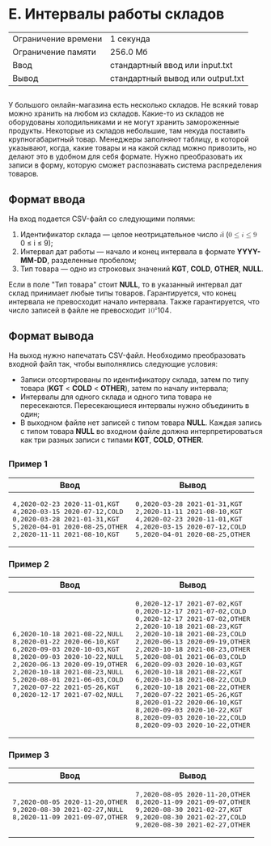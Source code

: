 <div class="header">
<h1 class="title">E. Интервалы работы складов</h1>
<table class="limits">
<tbody>
<tr class="time-limit">
<td class="property-title">Ограничение времени</td>
<td>1 секунда</td>
</tr>
<tr class="memory-limit">
<td class="property-title">Ограничение памяти</td>
<td>256.0 Мб</td>
</tr>
<tr class="input-file">
<td class="property-title">Ввод</td>
<td colSpan="1">стандартный ввод или input.txt</td>
</tr>
<tr class="output-file">
<td class="property-title">Вывод</td>
<td colSpan="1">стандартный вывод или output.txt</td>
</tr>
</tbody>
</table>
</div>
<h2></h2>
<div class="legend">
<div class="Markdown">
<p class="paragraph">У большого онлайн-магазина есть несколько складов. Не всякий товар можно хранить на любом из складов. Какие-то из складов не оборудованы холодильниками и не могут хранить замороженные продукты. Некоторые из складов небольшие, там некуда поставить крупногабаритный товар. Менеджеры заполняют таблицу, в которой указывают, когда, какие товары и на какой склад можно привозить, но делают это в удобном для себя формате. Нужно преобразовать их записи в форму, которую сможет распознавать система распределения товаров.</p>
</div>
</div>
<h2>Формат ввода</h2>
<div class="input-specification">
<div class="Markdown">
<p class="paragraph">На вход подается CSV-файл со следующими полями: </p>
<ol start="1">
<li>Идентификатор склада — целое неотрицательное число <span class="katex"><span class="katex-mathml"><math xmlns="http://www.w3.org/1998/Math/MathML">
<semantics>
<mrow>
<mi>i</mi>
</mrow>
<annotation encoding="application/x-tex">i</annotation>
</semantics>
</math></span><span class="katex-html" aria-hidden="true"><span class="base"><span class="strut" style="height:0.65952em;vertical-align:0em;"></span><span class="mord mathnormal">i</span></span></span></span> (<span class="katex"><span class="katex-mathml"><math xmlns="http://www.w3.org/1998/Math/MathML">
<semantics>
<mrow>
<mn>0</mn>
<mo>≤</mo>
<mi>i</mi>
<mo>≤</mo>
<mn>9</mn>
</mrow>
<annotation encoding="application/x-tex">0 \le i \le 9</annotation>
</semantics>
</math></span><span class="katex-html" aria-hidden="true"><span class="base"><span class="strut" style="height:0.78041em;vertical-align:-0.13597em;"></span><span class="mord">0</span><span class="mspace" style="margin-right:0.2777777777777778em;"></span><span class="mrel">≤</span><span class="mspace" style="margin-right:0.2777777777777778em;"></span></span><span class="base"><span class="strut" style="height:0.79549em;vertical-align:-0.13597em;"></span><span class="mord mathnormal">i</span><span class="mspace" style="margin-right:0.2777777777777778em;"></span><span class="mrel">≤</span><span class="mspace" style="margin-right:0.2777777777777778em;"></span></span><span class="base"><span class="strut" style="height:0.64444em;vertical-align:0em;"></span><span class="mord">9</span></span></span></span>);</li>
<li>Интервал дат работы — начало и конец интервала в формате <strong>YYYY-MM-DD</strong>, разделенные пробелом;</li>
<li>Тип товара — одно из строковых значений <strong>KGT</strong>, <strong>COLD</strong>, <strong>OTHER</strong>, <strong>NULL</strong>.</li>
</ol>
<p class="paragraph">Если в поле &quot;Тип товара&quot; стоит <strong>NULL</strong>, то в указанный интервал дат склад принимает любые типы товаров. Гарантируется, что конец интервала не превосходит начало интервала. Также гарантируется, что число записей в файле не превосходит <span class="katex"><span class="katex-mathml"><math xmlns="http://www.w3.org/1998/Math/MathML">
<semantics>
<mrow>
<mn>1</mn>
<msup>
<mn>0</mn>
<mn>4</mn>
</msup>
</mrow>
<annotation encoding="application/x-tex">10^4</annotation>
</semantics>
</math></span><span class="katex-html" aria-hidden="true"><span class="base"><span class="strut" style="height:0.8141079999999999em;vertical-align:0em;"></span><span class="mord">1</span><span class="mord"><span class="mord">0</span><span class="msupsub"><span class="vlist-t"><span class="vlist-r"><span class="vlist" style="height:0.8141079999999999em;"><span style="top:-3.063em;margin-right:0.05em;"><span class="pstrut" style="height:2.7em;"></span><span class="sizing reset-size6 size3 mtight"><span class="mord mtight">4</span></span></span></span></span></span></span></span></span></span></span>.</p>
</div>
</div>
<h2>Формат вывода</h2>
<div class="output-specification">
<div class="Markdown">
<p class="paragraph">На выход нужно напечатать CSV-файл. Необходимо преобразовать входной файл так, чтобы выполнялись следующие условия:</p>
<ul>
<li>Записи отсортированы по идентификатору склада, затем по типу товара (<strong>KGT</strong> &lt; <strong>COLD</strong> &lt; <strong>OTHER</strong>), затем по началу интервала;</li>
<li>Интервалы для одного склада и одного типа товара не пересекаются. Пересекающиеся интервалы нужно объединить в один;</li>
<li>В выходном файле нет записей с типом товара <strong>NULL</strong>. Каждая запись с типом товара <strong>NULL</strong> во входном файле должна интерпретироваться как три разных записи с типами <strong>KGT</strong>, <strong>COLD</strong>, <strong>OTHER</strong>.</li>
</ul>
</div>
</div>
<h2></h2>
<div>
<h3 class="sample-tests-header">Пример 1</h3>
<table class="sample-tests">
<thead>
<tr>
<th>Ввод</th>
<th>Вывод</th>
</tr>
</thead>
<tbody>
<tr>
<td>
<pre>4,2020-02-23 2020-11-01,KGT
4,2020-03-15 2020-07-12,COLD
0,2020-03-28 2021-01-31,KGT
5,2020-04-01 2020-08-25,OTHER
2,2020-11-11 2021-08-10,KGT
</pre>
</td>
<td>
<pre>0,2020-03-28 2021-01-31,KGT
2,2020-11-11 2021-08-10,KGT
4,2020-02-23 2020-11-01,KGT
4,2020-03-15 2020-07-12,COLD
5,2020-04-01 2020-08-25,OTHER
</pre>
</td>
</tr>
</tbody>
</table>
</div>
<div>
<h3 class="sample-tests-header">Пример 2</h3>
<table class="sample-tests">
<thead>
<tr>
<th>Ввод</th>
<th>Вывод</th>
</tr>
</thead>
<tbody>
<tr>
<td>
<pre>6,2020-10-18 2021-08-22,NULL
8,2020-01-22 2020-06-10,KGT
6,2020-09-03 2020-10-03,KGT
8,2020-09-03 2020-10-22,NULL
2,2020-06-13 2020-09-19,OTHER
2,2020-10-18 2021-08-23,NULL
5,2020-08-01 2021-06-03,COLD
7,2020-07-22 2021-05-26,KGT
0,2020-12-17 2021-07-02,NULL
</pre>
</td>
<td>
<pre>0,2020-12-17 2021-07-02,KGT
0,2020-12-17 2021-07-02,COLD
0,2020-12-17 2021-07-02,OTHER
2,2020-10-18 2021-08-23,KGT
2,2020-10-18 2021-08-23,COLD
2,2020-06-13 2020-09-19,OTHER
2,2020-10-18 2021-08-23,OTHER
5,2020-08-01 2021-06-03,COLD
6,2020-09-03 2020-10-03,KGT
6,2020-10-18 2021-08-22,KGT
6,2020-10-18 2021-08-22,COLD
6,2020-10-18 2021-08-22,OTHER
7,2020-07-22 2021-05-26,KGT
8,2020-01-22 2020-06-10,KGT
8,2020-09-03 2020-10-22,KGT
8,2020-09-03 2020-10-22,COLD
8,2020-09-03 2020-10-22,OTHER
</pre>
</td>
</tr>
</tbody>
</table>
</div>
<div>
<h3 class="sample-tests-header">Пример 3</h3>
<table class="sample-tests">
<thead>
<tr>
<th>Ввод</th>
<th>Вывод</th>
</tr>
</thead>
<tbody>
<tr>
<td>
<pre>7,2020-08-05 2020-11-20,OTHER
9,2020-08-30 2021-02-27,NULL
8,2020-11-09 2021-09-07,OTHER
</pre>
</td>
<td>
<pre>7,2020-08-05 2020-11-20,OTHER
8,2020-11-09 2021-09-07,OTHER
9,2020-08-30 2021-02-27,KGT
9,2020-08-30 2021-02-27,COLD
9,2020-08-30 2021-02-27,OTHER
</pre>
</td>
</tr>
</tbody>
</table>
</div>
